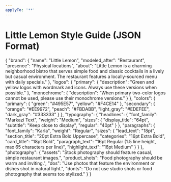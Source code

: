 ```yaml
---
applyTo: '**'
---
```

# Little Lemon Style Guide (JSON Format)
{
  "brand": {
    "name": "Little Lemon",
    "modeled_after": "Restaurant",
    "presence": "Physical locations",
    "about": "Little Lemon is a charming neighborhood bistro that serves simple food and classic cocktails in a lively but casual environment. The restaurant features a locally-sourced menu with daily specials."
  },
  "logos": {
    "primary": {
      "description": "Green and yellow logos with wordmark and icons. Always use these versions when possible."
    },
    "monochrome": {
      "description": "When primary two-color logos cannot be used, please use their monochrome versions."
    }
  },
  "colors": {
    "primary": {
      "green": "#495E57",
      "yellow": "#F4CE14"
    },
    "secondary": {
      "orange": "#EE9972",
      "peach": "#FBDABB",
      "light_gray": "#EDEFEE",
      "dark_gray": "#333333"
    }
  },
  "typography": {
    "headlines": {
      "font_family": "Markazi Text",
      "weight": "Medium",
      "sizes": {
        "display_title": "64pt",
        "subtitle": "Keep close to display",
        "regular": "40pt"
      }
    },
    "paragraphs": {
      "font_family": "Karla",
      "weight": "Regular",
      "sizes": {
        "lead_text": "18pt",
        "section_title": "20pt Extra Bold Uppercase",
        "categories": "16pt Extra Bold",
        "card_title": "18pt Bold",
        "paragraph_text": "16pt Regular (1.5 line height, max 65 characters per line)",
        "highlight_text": "16pt Medium"
      }
    }
  },
  "photography": {
    "assets": "Stock photography should feature casual, simple restaurant images.",
    "product_shots": "Food photography should be warm and inviting.",
    "dos": "Use photos that feature the environment or dishes shot in natural light.",
    "donts": "Do not use studio shots or food photography that seems too stylized."
  }
}